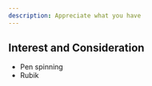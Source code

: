 ```yaml
---
description: Appreciate what you have
---
```



## Interest and Consideration

- Pen spinning
- Rubik